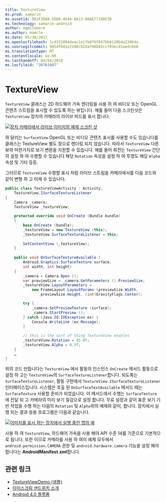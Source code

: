 ```yaml
---
title: TextureView
ms.prod: xamarin
ms.assetid: DD1F3D68-5DD8-4644-8A13-08AE7719DE30
ms.technology: xamarin-android
author: mgmclemore
ms.author: mamcle
ms.date: 05/30/2017
ms.openlocfilehash: 1cd332894deac1e1fb076f647bb0120bda2306da
ms.sourcegitcommit: 945df041e2180cb20af08b83cc703ecd1aedc6b0
ms.translationtype: MT
ms.contentlocale: ko-KR
ms.lasthandoff: 04/04/2018
ms.locfileid: "30763607"
---
```

# <a name="textureview"></a>TextureView

`TextureView` 클래스는 2D 하드웨어 가속 렌더링을 사용 하 여 비디오 또는 OpenGL 콘텐츠 스트림을 표시할 수 있도록 하는 뷰입니다. 예를 들어 다음 스크린샷은 `TextureView` 장치의 카메라의 라이브 피드를 표시 합니다.

[![장치 카메라에서 라이브 이미지의 예제 스크린 샷](texture-view-images/22-textureviewcamera.png)](texture-view-images/22-textureviewcamera.png#lightbox)

와 달리는 `SurfaceView` OpenGL 또는 비디오 콘텐츠 표시를 사용할 수도 있습니다를 클래스는 TextureView 별도 창으로 렌더링 되지 않습니다.
따라서 `TextureView` 다른 뷰와 마찬가지로 보기 변환을 지원할 수 있습니다. 예를 들어 회전는 `TextureView` 간단히 설정 하 여 수행할 수 있습니다 해당 `Rotation` 속성을 설정 하 여 투명도 해당 `Alpha` 속성 및 기타 등등.

그러므로 `TextureView` 수행할 표시 처럼 라이브 스트림을 카메라에서를 다음 코드와 같이 변형 하 고 이제 수 있습니다.

```csharp
public class TextureViewActivity : Activity,
    TextureView.ISurfaceTextureListener
{
    Camera _camera;
    TextureView _textureView;
       
    protected override void OnCreate (Bundle bundle)
    {
        base.OnCreate (bundle);
        _textureView = new TextureView (this);
        _textureView.SurfaceTextureListener = this;
           
        SetContentView (_textureView);
    }
       
    public void OnSurfaceTextureAvailable (
        Android.Graphics.SurfaceTexture surface,
        int width, int height)
    {
        _camera = Camera.Open ();
        var previewSize = _camera.GetParameters ().PreviewSize;
        _textureView.LayoutParameters =
            new FrameLayout.LayoutParams (previewSize.Width,
                previewSize.Height, (int)GravityFlags.Center);

        try {
            _camera.SetPreviewTexture (surface);
            _camera.StartPreview ();
        } catch (Java.IO.IOException ex) {
            Console.WriteLine (ex.Message);
        }
           
        // this is the sort of thing TextureView enables
        _textureView.Rotation = 45.0f;
        _textureView.Alpha = 0.5f;
    }
    …
}
```

위의 코드 만듭니다는 `TextureView` 에서 활동의 인스턴스 `OnCreate` 메서드 활동으로 설정 하 고는 `TextureView`의 `SurfaceTextureListener`합니다. 되도록는 `SurfaceTextureListener`, 활동 구현에서 `TextureView.ISurfaceTextureListener` 인터페이스입니다. 시스템은 호출 된 `OnSurfaceTextAvailable` 메서드 때는 `SurfaceTexture` 사용할 준비가 되었습니다. 이 메서드에서 수행는 `SurfaceTexture` 에 전달 되 고 카메라의 미리 보기 질감으로 설정 합니다. 무료 설정과 같이 표준 보기 기반 작업을 수행 하는 다음의 `Rotation` 및 `Alpha`위의 예제와 같이, 합니다. 장치에서 실행 되는 결과 응용 프로그램은 다음과 같습니다.

[![이미지를 표시 하는 장치에서 실행 중인 앱의 예](texture-view-images/17-textureviewdemo.png)](texture-view-images/17-textureviewdemo.png#lightbox)

사용 하 여 `TextureView`, 하드웨어 가속을 사용 해야 API 수준 14를 기준으로 기본적으로 됩니다. 또한 이므로 카메라를 사용 하 여이 예제 모두에서 `android.permission.CAMERA` 권한 및 `android.hardware.camera` 기능을 설정 해야 합니다는 **AndroidManifest.xml**합니다.



## <a name="related-links"></a>관련 링크

- [TextureViewDemo (샘플)](https://developer.xamarin.com/samples/monodroid/TextureViewDemo/)
- [아이스크림 샌드위치 소개](http://www.android.com/about/ice-cream-sandwich/)
- [Android 4.0 플랫폼](http://developer.android.com/sdk/android-4.0.html)
